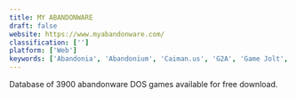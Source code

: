 ```yaml
---
title: MY ABANDONWARE
draft: false 
website: https://www.myabandonware.com/
classification: ['']
platform: ['Web']
keywords: ['Abandonia', 'Abandonium', 'Caiman.us', 'G2A', 'Game Jolt', 'Home of the Underdogs', 'Humble Bundle', 'Indie DB', 'Indiexpo', 'Old-Games', 'Old-Games.RU', 'RPGMaker.net', 'Reloaded.org', 'Retrospec', 'Steam', 'The Indie Game Magazine', 'XTC Abandonware', 'itch.io']
---
```

Database of 3900 abandonware DOS games available for free download.